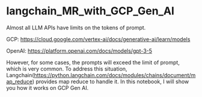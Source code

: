 # langchain_MR_with_GCP_Gen_AI

Almost all LLM APIs have limits on the tokens of prompt. 

GCP: https://cloud.google.com/vertex-ai/docs/generative-ai/learn/models

OpenAI: https://platform.openai.com/docs/models/gpt-3-5

However,  for some cases, the prompts will exceed the limit of prompt, which is very common. To address this situation, Langchain(https://python.langchain.com/docs/modules/chains/document/map_reduce) provides map reduce to handle it. In this notebook, I will show you how it works on GCP Gen AI. 
